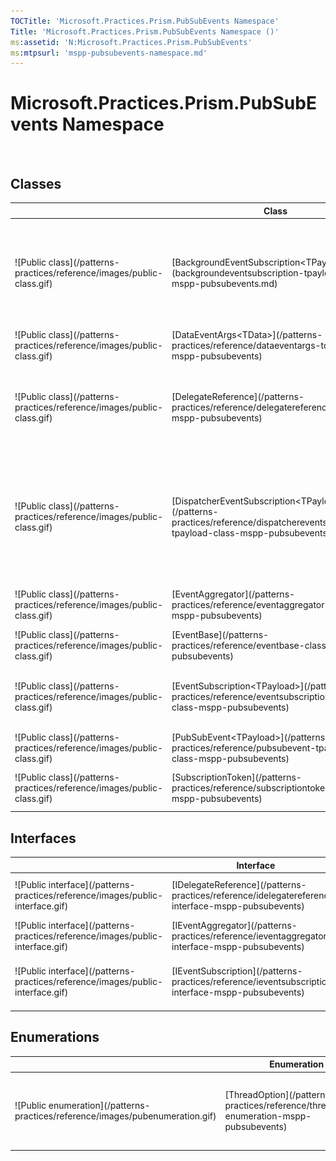 ```yaml
---
TOCTitle: 'Microsoft.Practices.Prism.PubSubEvents Namespace'
Title: 'Microsoft.Practices.Prism.PubSubEvents Namespace ()'
ms:assetid: 'N:Microsoft.Practices.Prism.PubSubEvents'
ms:mtpsurl: 'mspp-pubsubevents-namespace.md'
---
```



# Microsoft.Practices.Prism.PubSubEvents Namespace

 
## Classes

<span id="classToggle"></span>
<table>

<thead>
<tr class="header">
<th> </th>
<th>Class</th>
<th>Description</th>
</tr>
</thead>
<tbody>
<tr class="odd">
<td>![Public class](/patterns-practices/reference/images/public-class.gif)</td>
<td>[BackgroundEventSubscription&lt;TPayload&gt;](backgroundeventsubscription-tpayload-class-mspp-pubsubevents.md)</td>
<td><div class="summary">
Extends [EventSubscription&lt;TPayload&gt;](/patterns-practices/reference/eventsubscription-tpayload-class-mspp-pubsubevents) to invoke the [Action](/patterns-practices/reference/eventsubscription-tpayload-action-property-mspp-pubsubevents) delegate in a background thread.
</div></td>
</tr>
<tr class="even">
<td>![Public class](/patterns-practices/reference/images/public-class.gif)</td>
<td>[DataEventArgs&lt;TData&gt;](/patterns-practices/reference/dataeventargs-tdata-class-mspp-pubsubevents)</td>
<td><div class="summary">
Generic arguments class to pass to event handlers that need to receive data.
</div></td>
</tr>
<tr class="odd">
<td>![Public class](/patterns-practices/reference/images/public-class.gif)</td>
<td>[DelegateReference](/patterns-practices/reference/delegatereference-class-mspp-pubsubevents)</td>
<td><div class="summary">
Represents a reference to a [Delegate](http://msdn.microsoft.com/en-us/library/y22acf51) that may contain a [WeakReference](http://msdn.microsoft.com/en-us/library/hbh8w2zd) to the target. This class is used internally by the Prism Library.
</div></td>
</tr>
<tr class="even">
<td>![Public class](/patterns-practices/reference/images/public-class.gif)</td>
<td>[DispatcherEventSubscription&lt;TPayload&gt;](/patterns-practices/reference/dispatchereventsubscription-tpayload-class-mspp-pubsubevents)</td>
<td><div class="summary">
Extends [EventSubscription&lt;TPayload&gt;](/patterns-practices/reference/eventsubscription-tpayload-class-mspp-pubsubevents) to invoke the [Action](/patterns-practices/reference/eventsubscription-tpayload-action-property-mspp-pubsubevents) delegate in a specific [SynchronizationContext](http://msdn.microsoft.com/en-us/library/wx31754f).
</div></td>
</tr>
<tr class="odd">
<td>![Public class](/patterns-practices/reference/images/public-class.gif)</td>
<td>[EventAggregator](/patterns-practices/reference/eventaggregator-class-mspp-pubsubevents)</td>
<td><div class="summary">
Implements [IEventAggregator](/patterns-practices/reference/ieventaggregator-interface-mspp-pubsubevents).
</div></td>
</tr>
<tr class="even">
<td>![Public class](/patterns-practices/reference/images/public-class.gif)</td>
<td>[EventBase](/patterns-practices/reference/eventbase-class-mspp-pubsubevents)</td>
<td><div class="summary">
Defines a base class to publish and subscribe to events.
</div></td>
</tr>
<tr class="odd">
<td>![Public class](/patterns-practices/reference/images/public-class.gif)</td>
<td>[EventSubscription&lt;TPayload&gt;](/patterns-practices/reference/eventsubscription-tpayload-class-mspp-pubsubevents)</td>
<td><div class="summary">
Provides a way to retrieve a [Delegate](http://msdn.microsoft.com/en-us/library/y22acf51) to execute an action depending on the value of a second filter predicate that returns true if the action should execute.
</div></td>
</tr>
<tr class="even">
<td>![Public class](/patterns-practices/reference/images/public-class.gif)</td>
<td>[PubSubEvent&lt;TPayload&gt;](/patterns-practices/reference/pubsubevent-tpayload-class-mspp-pubsubevents)</td>
<td><div class="summary">
Defines a class that manages publication and subscription to events.
</div></td>
</tr>
<tr class="odd">
<td>![Public class](/patterns-practices/reference/images/public-class.gif)</td>
<td>[SubscriptionToken](/patterns-practices/reference/subscriptiontoken-class-mspp-pubsubevents)</td>
<td><div class="summary">
Subscription token returned from [EventBase](/patterns-practices/reference/eventbase-class-mspp-pubsubevents) on subscribe.
</div></td>
</tr>
</tbody>
</table>

## Interfaces

<span id="interfaceToggle"></span>
<table>

<thead>
<tr class="header">
<th> </th>
<th>Interface</th>
<th>Description</th>
</tr>
</thead>
<tbody>
<tr class="odd">
<td>![Public interface](/patterns-practices/reference/images/public-interface.gif)</td>
<td>[IDelegateReference](/patterns-practices/reference/idelegatereference-interface-mspp-pubsubevents)</td>
<td><div class="summary">
Represents a reference to a [Delegate](http://msdn.microsoft.com/en-us/library/y22acf51).
</div></td>
</tr>
<tr class="even">
<td>![Public interface](/patterns-practices/reference/images/public-interface.gif)</td>
<td>[IEventAggregator](/patterns-practices/reference/ieventaggregator-interface-mspp-pubsubevents)</td>
<td><div class="summary">
Defines an interface to get instances of an event type.
</div></td>
</tr>
<tr class="odd">
<td>![Public interface](/patterns-practices/reference/images/public-interface.gif)</td>
<td>[IEventSubscription](/patterns-practices/reference/ieventsubscription-interface-mspp-pubsubevents)</td>
<td><div class="summary">
Defines a contract for an event subscription to be used by [EventBase](/patterns-practices/reference/eventbase-class-mspp-pubsubevents).
</div></td>
</tr>
</tbody>
</table>

## Enumerations

<span id="enumerationToggle"></span>
<table>

<thead>
<tr class="header">
<th> </th>
<th>Enumeration</th>
<th>Description</th>
</tr>
</thead>
<tbody>
<tr class="odd">
<td>![Public enumeration](/patterns-practices/reference/images/pubenumeration.gif)</td>
<td>[ThreadOption](/patterns-practices/reference/threadoption-enumeration-mspp-pubsubevents)</td>
<td><div class="summary">
Specifies on which thread a [PubSubEvent&lt;TPayload&gt;](/patterns-practices/reference/pubsubevent-tpayload-class-mspp-pubsubevents) subscriber will be called.
</div></td>
</tr>
</tbody>
</table>
